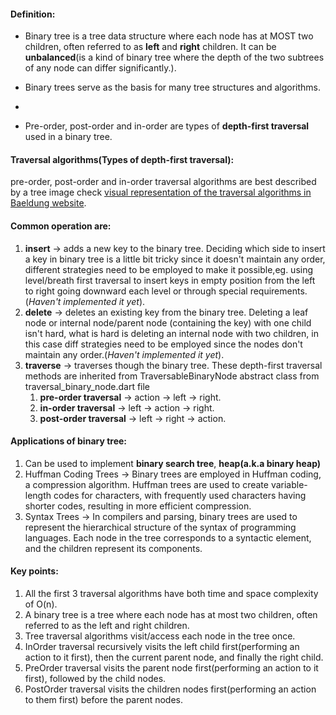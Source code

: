 #### Definition:
- Binary tree is a tree data structure where each node has at MOST two children, often referred to as **left** and **right** children. It can be **unbalanced**(is a kind of binary tree where the depth of the two subtrees of any node can differ significantly.).

- Binary trees serve as the basis for many tree structures and algorithms.
- 
- Pre-order, post-order and in-order are types of **depth-first traversal** used in a binary tree.

#### Traversal algorithms(Types of depth-first traversal):
 pre-order, post-order and in-order traversal algorithms are best described by a tree image check [visual representation of the traversal algorithms in Baeldung website](https://www.baeldung.com/cs/depth-first-traversal-methods).

#### Common operation are:
1. **insert** -> adds a new key to the binary tree. Deciding which side to insert a key in binary tree is a little bit tricky since it doesn't maintain any order, different strategies need to be employed to make it possible,eg. using level/breath first traversal to insert keys in empty position from the left to right going downward each level or through special requirements.(*Haven't implemented it yet*).
2. **delete** -> deletes an existing key from the binary tree. Deleting a leaf node or internal node/parent node (containing the key) with one child isn't hard, what is hard is deleting an internal node with two children, in this case diff strategies need to be employed since the nodes don't maintain any order.(*Haven't implemented it yet*).
3. **traverse** -> traverses though the binary tree. These depth-first traversal methods are inherited from TraversableBinaryNode abstract class from traversal_binary_node.dart file
   1. **pre-order traversal** -> action → left → right. 
   2. **in-order traversal** -> left → action → right. 
   3. **post-order traversal** -> left → right → action.
   

#### Applications of binary tree:
1. Can be used to implement **binary search tree**, **heap(a.k.a binary heap)**
2. Huffman Coding Trees -> Binary trees are employed in Huffman coding, a compression algorithm. Huffman trees are used to create variable-length codes for characters, with frequently used characters having shorter codes, resulting in more efficient compression.
3. Syntax Trees -> In compilers and parsing, binary trees are used to represent the hierarchical structure of the syntax of programming languages. Each node in the tree corresponds to a syntactic element, and the children represent its components.

#### Key points:
1. All the first 3 traversal algorithms have both time and space complexity of O(n).
2. A binary tree is a tree where each node has at most two children, often referred to
as the left and right children.
3. Tree traversal algorithms visit/access each node in the tree once.
4. InOrder traversal recursively visits the left child first(performing an action to it first), then the current parent node, and finally the right child.
5. PreOrder traversal visits the parent node first(performing an action to it first), followed by the child nodes.
6. PostOrder traversal visits the children nodes first(performing an action to them first) before the parent nodes.